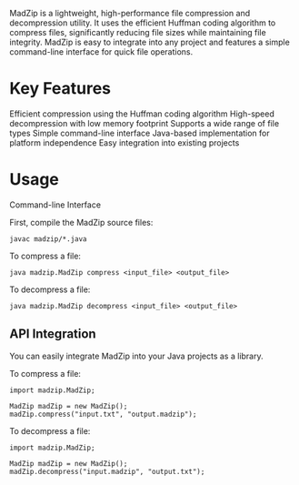 MadZip is a lightweight, high-performance file compression and decompression utility. It uses the efficient Huffman coding algorithm to compress files, significantly reducing file sizes while maintaining file integrity. MadZip is easy to integrate into any project and features a simple command-line interface for quick file operations.

# Key Features
Efficient compression using the Huffman coding algorithm
High-speed decompression with low memory footprint
Supports a wide range of file types
Simple command-line interface
Java-based implementation for platform independence
Easy integration into existing projects

# Usage

Command-line Interface

First, compile the MadZip source files:
```
javac madzip/*.java
```

To compress a file:
```
java madzip.MadZip compress <input_file> <output_file>
```

To decompress a file:
```
java madzip.MadZip decompress <input_file> <output_file>
```

## API Integration
You can easily integrate MadZip into your Java projects as a library.

To compress a file:
```
import madzip.MadZip;

MadZip madZip = new MadZip();
madZip.compress("input.txt", "output.madzip");
```

To decompress a file:
```
import madzip.MadZip;

MadZip madZip = new MadZip();
madZip.decompress("input.madzip", "output.txt");
```
